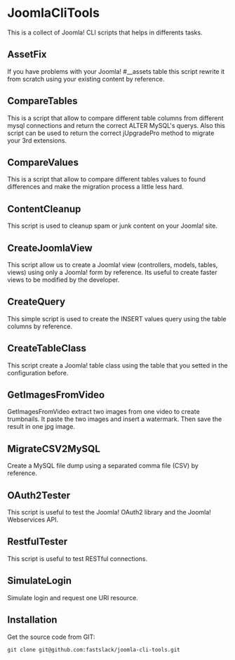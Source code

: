 JoomlaCliTools
===========

This is a collect of Joomla! CLI scripts that helps in differents tasks.

## AssetFix

If you have problems with your Joomla! #__assets table this script rewrite it from 
scratch using your existing content by reference.

## CompareTables

This is a script that allow to compare different table columns from different mysql 
connections and return the correct ALTER MySQL's querys. Also this script can be 
used to return the correct jUpgradePro method to migrate your 3rd extensions.

## CompareValues

This is a script that allow to compare different tables values to found differences 
and make the migration process a little less hard.

## ContentCleanup

This script is used to cleanup spam or junk content on your Joomla! site.

## CreateJoomlaView

This script allow us to create a Joomla! view (controllers, models, tables, views) 
using only a Joomla! form by reference. Its useful to create faster views to be modified
by the developer.

## CreateQuery

This simple script is used to create the INSERT values query using the table columns
by reference.

## CreateTableClass

This script create a Joomla! table class using the table that you setted in the
configuration before.

## GetImagesFromVideo

GetImagesFromVideo extract two images from one video to create trumbnails. It paste
the two images and insert a watermark. Then save the result in one jpg image.

## MigrateCSV2MySQL

Create a MySQL file dump using a separated comma file (CSV) by reference.

## OAuth2Tester

This script is useful to test the Joomla! OAuth2 library and the Joomla! Webservices API.

## RestfulTester

This script is useful to test RESTful connections.

## SimulateLogin

Simulate login and request one URI resource.

Installation
------------

Get the source code from GIT:

    git clone git@github.com:fastslack/joomla-cli-tools.git

